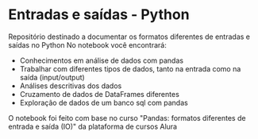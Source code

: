 # Entradas e saídas - Python

Repositório destinado a documentar os formatos diferentes de entradas e saídas no Python
No notebook você encontrará:

* Conhecimentos em análise de dados com pandas
* Trabalhar com diferentes tipos de dados, tanto na entrada como na saída (input/output)
* Análises descritivas dos dados
* Cruzamento de dados de DataFrames diferentes
* Exploração de dados de um banco sql com pandas

O notebook foi feito com base no curso "Pandas: formatos diferentes de entrada e saída (IO)" da plataforma de cursos Alura
